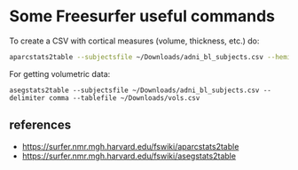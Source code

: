 # Some Freesurfer useful commands

To create a CSV with cortical measures (volume, thickness, etc.) do:

```bash
aparcstats2table --subjectsfile ~/Downloads/adni_bl_subjects.csv --hemi lh --hemi rh --meas thickness --delimiter comma --tablefile ~/Downloads/meas.csv
```

For getting volumetric data:
```
asegstats2table --subjectsfile ~/Downloads/adni_bl_subjects.csv --delimiter comma --tablefile ~/Downloads/vols.csv
```

## references
  * https://surfer.nmr.mgh.harvard.edu/fswiki/aparcstats2table 
  *  https://surfer.nmr.mgh.harvard.edu/fswiki/asegstats2table 
